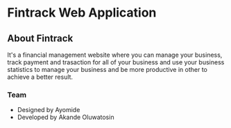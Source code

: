 # Fintrack Web Application

## About Fintrack

It's a financial management website where you can manage your business, track payment and trasaction for all of your business and use your business statistics to manage your business and be more productive in other to achieve a better result.

### Team

- Designed by Ayomide
- Developed by Akande Oluwatosin

